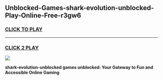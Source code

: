 
## Unblocked-Games-shark-evolution-unblocked-Play-Online-Free-r3gw6
<h3>
<a href="https://premium76.site?title=shark-evolution-unblocked&ref=26A">CLICK TO PLAY</a></h3>
<hr>

<h3>
<a href="https://premium76.site?title=shark-evolution-unblocked&ref=26A">CLICK 2 PLAY</a>
  
</h3>

<a href="https://premium76.site?title=shark-evolution-unblocked&ref=26A"><img src="https://clearcache.store/games.png"></a>


**shark-evolution-unblocked games unblocked: Your Gateway to Fun and Accessible Online Gaming**
